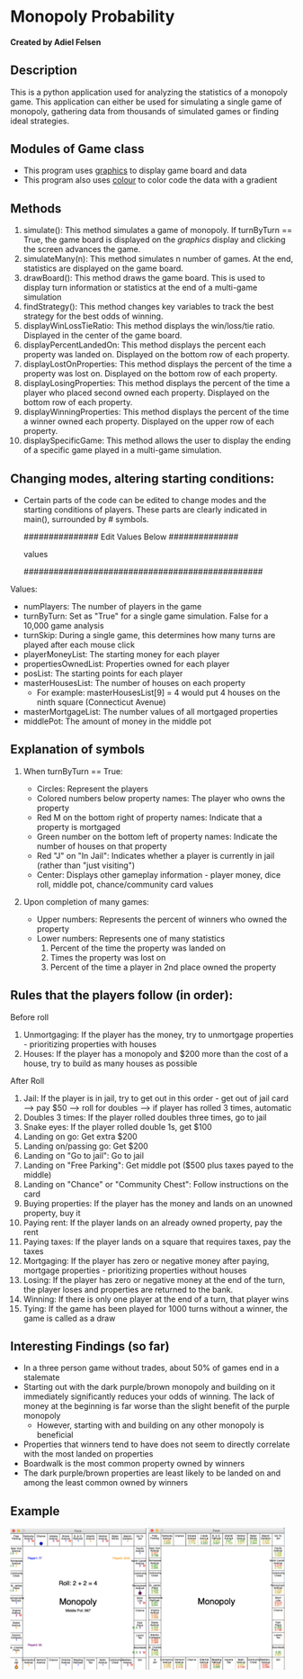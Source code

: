 # Monopoly Probability
#### Created by Adiel Felsen

## Description
This is a python application used for analyzing the statistics of a monopoly game. This application can either be used for simulating a single game of monopoly, gathering data from thousands of simulated games or finding ideal strategies.

## Modules of Game class
* This program uses [graphics](http://www.pas.rochester.edu/~rsarkis/csc161/python/pip-graphics.html) to display game board and data
* This program also uses [colour](https://pypi.org/project/colour/) to color code the data with a gradient

## Methods
1. simulate(): This method simulates a game of monopoly. If turnByTurn == True, the game board is displayed on the _graphics_ display and clicking the screen advances the game.
2. simulateMany(n): This method simulates n number of games. At the end, statistics are displayed on the game board.
3. drawBoard(): This method draws the game board. This is used to display turn information or statistics at the end of a multi-game simulation
4. findStrategy(): This method changes key variables to track the best strategy for the best odds of winning.
5. displayWinLossTieRatio: This method displays the win/loss/tie ratio. Displayed in the center of the game board.
6. displayPercentLandedOn: This method displays the percent each property was landed on. Displayed on the bottom row of each property.
7. displayLostOnProperties: This method displays the percent of the time a property was lost on. Displayed on the bottom row of each property.
8. displayLosingProperties: This method displays the percent of the time a player who placed second owned each property. Displayed on the bottom row of each property.
9. displayWinningProperties: This method displays the percent of the time a winner owned each property. Displayed on the upper row of each property.
10. displaySpecificGame: This method allows the user to display the ending of a specific game played in a multi-game simulation.


## Changing modes, altering starting conditions:
* Certain parts of the code can be edited to change modes and the starting conditions of players. These parts are clearly indicated in main(), surrounded by # symbols.

  ############### Edit Values Below ##############

  values

  ################################################

Values:
* numPlayers: The number of players in the game
* turnByTurn: Set as "True" for a single game simulation. False for a 10,000 game analysis
* turnSkip: During a single game, this determines how many turns are played after each mouse click
* playerMoneyList: The starting money for each player
* propertiesOwnedList: Properties owned for each player
* posList: The starting points for each player
* masterHousesList: The number of houses on each property
   * For example: masterHousesList[9] = 4 would put 4 houses on the ninth square (Connecticut Avenue)
* masterMortgageList: The number values of all mortgaged properties
* middlePot: The amount of money in the middle pot

## Explanation of symbols
1. When turnByTurn == True:
   * Circles: Represent the players
   * Colored numbers below property names: The player who owns the property
   * Red M on the bottom right of property names: Indicate that a property is mortgaged
   * Green number on the bottom left of property names: Indicate the number of houses on that property
   * Red "J" on "In Jail": Indicates whether a player is currently in jail (rather than "just visiting")
   * Center: Displays other gameplay information - player money, dice roll, middle pot, chance/community card values

2. Upon completion of many games:
   * Upper numbers: Represents the percent of winners who owned the property
   * Lower numbers: Represents one of many statistics
      1. Percent of the time the property was landed on
      2. Times the property was lost on
      3. Percent of the time a player in 2nd place owned the property

## Rules that the players follow (in order):
Before roll
1. Unmortgaging: If the player has the money, try to unmortgage properties - prioritizing properties with houses
2. Houses: If the player has a monopoly and $200 more  than the cost of a house, try to build as many houses as possible

After Roll
1. Jail: If the player is in jail, try to get out in this order - get out of jail card --> pay $50 --> roll for doubles --> if player has rolled 3 times, automatic
2. Doubles 3 times: If the player rolled doubles three times, go to jail
3. Snake eyes: If the player rolled double 1s, get $100
4. Landing on go: Get extra $200
5. Landing on/passing go: Get $200
6. Landing on "Go to jail": Go to jail
7. Landing on "Free Parking": Get middle pot ($500 plus taxes payed to the middle)
8. Landing on "Chance" or "Community Chest": Follow instructions on the card
9. Buying properties: If the player has the money and lands on an unowned property, buy it
10. Paying rent: If the player lands on an already owned property, pay the rent
11. Paying taxes: If the player lands on a square that requires taxes, pay the taxes
12. Mortgaging: If the player has zero or negative money after paying, mortgage properties - prioritizing properties without houses
13. Losing: If the player has zero or negative money at the end of the turn, the player loses and properties are returned to the bank.
14. Winning: If there is only one player at the end of a turn, that player wins
15. Tying: If the game has been played for 1000 turns without a winner, the game is called as a draw

## Interesting Findings (so far)
* In a three person game without trades, about 50% of games end in a stalemate
* Starting out with the dark purple/brown monopoly and building on it immediately significantly reduces your odds of winning. The lack of money at the beginning is far worse than the slight benefit of the purple monopoly
  * However, starting with and building on any other monopoly is beneficial
* Properties that winners tend to have does not seem to directly correlate with the most landed on properties
* Boardwalk is the most common property owned by winners
* The dark purple/brown properties are least likely to be landed on and among the least common owned by winners


## Example

<img src="READMEexamples/MonopolySingle1.png" width="48%"/> <img src="READMEexamples/MonopolyTenThousand.png" width="48%"/>
